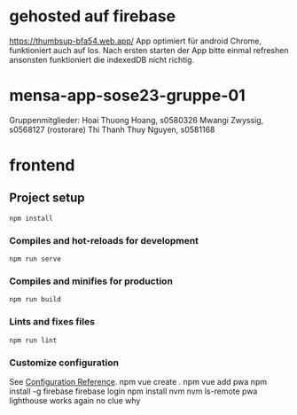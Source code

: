 # gehosted auf firebase
https://thumbsup-bfa54.web.app/
App optimiert für android Chrome, funktioniert auch auf Ios.
Nach ersten starten der App bitte einmal refreshen ansonsten funktioniert die indexedDB nicht richtig.

# mensa-app-sose23-gruppe-01
Gruppenmitglieder:
Hoai Thuong Hoang, s0580326
Mwangi Zwyssig, s0568127 (rostorare)
Thi Thanh Thuy Nguyen, s0581168
# frontend

## Project setup
```
npm install
```

### Compiles and hot-reloads for development
```
npm run serve
```

### Compiles and minifies for production
```
npm run build
```

### Lints and fixes files
```
npm run lint
```

### Customize configuration
See [Configuration Reference](https://cli.vuejs.org/config/).
npm vue create .
npm vue add pwa
npm install -g firebase
firebase login
npm install nvm
nvm ls-remote
pwa lighthouse works again no clue why
